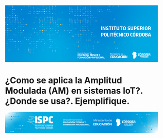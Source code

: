 ![Banner](/assets/BannerISPC.png)


# ¿Como se aplica la Amplitud Modulada (AM) en sistemas IoT?. ¿Donde se usa?. Ejemplifique.


![Final](/assets/Curso%20ISPC%20final.png)